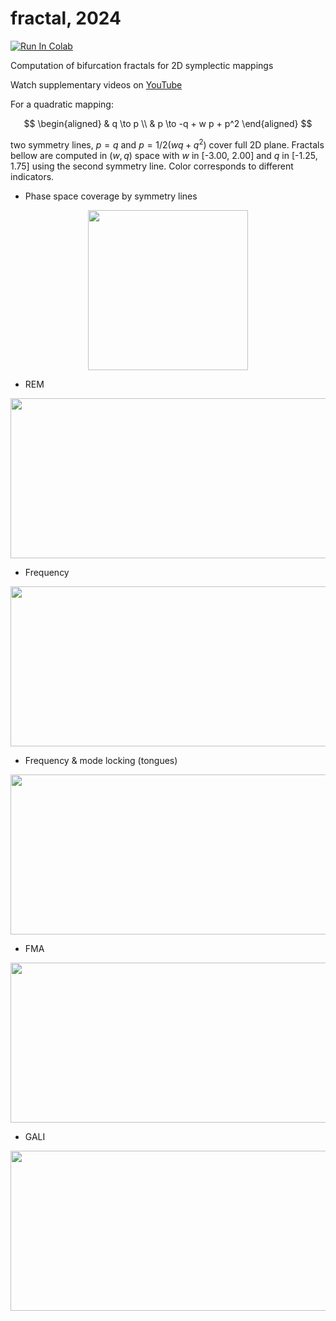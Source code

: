 # fractal, 2024

[![Run In Colab](https://colab.research.google.com/assets/colab-badge.svg)](https://colab.research.google.com/github/i-a-morozov/fractal/blob/main/fractal.ipynb)

Computation of bifurcation fractals for 2D symplectic mappings

Watch supplementary videos on [YouTube](https://www.youtube.com/@sithif)

For a quadratic mapping:

$$
\begin{aligned}
& q \to p \\
& p \to -q + w p + p^2
\end{aligned}
$$

two symmetry lines, $p=q$ and $p=1/2(w q + q^2)$  cover full 2D plane. Fractals bellow are computed in $(w, q)$ space with $w$ in [-3.00, 2.00] and $q$ in [-1.25, 1.75] using the second symmetry line. Color corresponds to different indicators.

- Phase space coverage by symmetry lines

<p align="center">
  <img width="256" height="256" src="https://github.com/i-a-morozov/fractal/blob/main/pics/orbit.gif">
</p>

- REM

<p align="center">
  <img width="576" height="256" src="https://github.com/i-a-morozov/fractal/blob/main/pics/rem.png">
</p>

- Frequency

<p align="center">
  <img width="576" height="256" src="https://github.com/i-a-morozov/fractal/blob/main/pics/frequency.png">
</p>

- Frequency & mode locking (tongues)

<p align="center">
  <img width="576" height="256" src="https://github.com/i-a-morozov/fractal/blob/main/pics/tongues.png">
</p>

- FMA

<p align="center">
  <img width="576" height="256" src="https://github.com/i-a-morozov/fractal/blob/main/pics/fma.png">
</p>

- GALI

<p align="center">
  <img width="576" height="256" src="https://github.com/i-a-morozov/fractal/blob/main/pics/gali.png">
</p>

